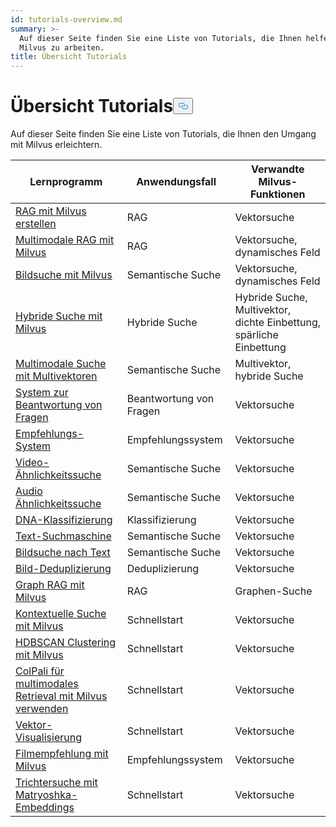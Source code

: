 ```yaml
---
id: tutorials-overview.md
summary: >-
  Auf dieser Seite finden Sie eine Liste von Tutorials, die Ihnen helfen, mit
  Milvus zu arbeiten.
title: Übersicht Tutorials
---
```

<h1 id="Tutorials-Overview" class="common-anchor-header">Übersicht Tutorials<button data-href="#Tutorials-Overview" class="anchor-icon" translate="no">
      <svg translate="no"
        aria-hidden="true"
        focusable="false"
        height="20"
        version="1.1"
        viewBox="0 0 16 16"
        width="16"
      >
        <path
          fill="#0092E4"
          fill-rule="evenodd"
          d="M4 9h1v1H4c-1.5 0-3-1.69-3-3.5S2.55 3 4 3h4c1.45 0 3 1.69 3 3.5 0 1.41-.91 2.72-2 3.25V8.59c.58-.45 1-1.27 1-2.09C10 5.22 8.98 4 8 4H4c-.98 0-2 1.22-2 2.5S3 9 4 9zm9-3h-1v1h1c1 0 2 1.22 2 2.5S13.98 12 13 12H9c-.98 0-2-1.22-2-2.5 0-.83.42-1.64 1-2.09V6.25c-1.09.53-2 1.84-2 3.25C6 11.31 7.55 13 9 13h4c1.45 0 3-1.69 3-3.5S14.5 6 13 6z"
        ></path>
      </svg>
    </button></h1><p>Auf dieser Seite finden Sie eine Liste von Tutorials, die Ihnen den Umgang mit Milvus erleichtern.</p>
<table>
<thead>
<tr><th>Lernprogramm</th><th>Anwendungsfall</th><th>Verwandte Milvus-Funktionen</th></tr>
</thead>
<tbody>
<tr><td><a href="/docs/de/build-rag-with-milvus.md">RAG mit Milvus erstellen</a></td><td>RAG</td><td>Vektorsuche</td></tr>
<tr><td><a href="/docs/de/multimodal_rag_with_milvus.md">Multimodale RAG mit Milvus</a></td><td>RAG</td><td>Vektorsuche, dynamisches Feld</td></tr>
<tr><td><a href="/docs/de/image_similarity_search.md">Bildsuche mit Milvus</a></td><td>Semantische Suche</td><td>Vektorsuche, dynamisches Feld</td></tr>
<tr><td><a href="/docs/de/hybrid_search_with_milvus.md">Hybride Suche mit Milvus</a></td><td>Hybride Suche</td><td>Hybride Suche, Multivektor, dichte Einbettung, spärliche Einbettung</td></tr>
<tr><td><a href="/docs/de/multimodal_rag_with_milvus.md">Multimodale Suche mit Multivektoren</a></td><td>Semantische Suche</td><td>Multivektor, hybride Suche</td></tr>
<tr><td><a href="/docs/de/question_answering_system.md">System zur Beantwortung von Fragen</a></td><td>Beantwortung von Fragen</td><td>Vektorsuche</td></tr>
<tr><td><a href="/docs/de/recommendation_system.md">Empfehlungs-System</a></td><td>Empfehlungssystem</td><td>Vektorsuche</td></tr>
<tr><td><a href="/docs/de/video_similarity_search.md">Video-Ähnlichkeitssuche</a></td><td>Semantische Suche</td><td>Vektorsuche</td></tr>
<tr><td><a href="/docs/de/audio_similarity_search.md">Audio Ähnlichkeitssuche</a></td><td>Semantische Suche</td><td>Vektorsuche</td></tr>
<tr><td><a href="/docs/de/dna_sequence_classification.md">DNA-Klassifizierung</a></td><td>Klassifizierung</td><td>Vektorsuche</td></tr>
<tr><td><a href="/docs/de/text_search_engine.md">Text-Suchmaschine</a></td><td>Semantische Suche</td><td>Vektorsuche</td></tr>
<tr><td><a href="/docs/de/text_image_search.md">Bildsuche nach Text</a></td><td>Semantische Suche</td><td>Vektorsuche</td></tr>
<tr><td><a href="/docs/de/image_deduplication_system.md">Bild-Deduplizierung</a></td><td>Deduplizierung</td><td>Vektorsuche</td></tr>
<tr><td><a href="/docs/de/graph_rag_with_milvus.md">Graph RAG mit Milvus</a></td><td>RAG</td><td>Graphen-Suche</td></tr>
<tr><td><a href="/docs/de/contextual_retrieval_with_milvus.md">Kontextuelle Suche mit Milvus</a></td><td>Schnellstart</td><td>Vektorsuche</td></tr>
<tr><td><a href="/docs/de/hdbscan_clustering_with_milvus.md">HDBSCAN Clustering mit Milvus</a></td><td>Schnellstart</td><td>Vektorsuche</td></tr>
<tr><td><a href="/docs/de/use_ColPali_with_milvus.md">ColPali für multimodales Retrieval mit Milvus verwenden</a></td><td>Schnellstart</td><td>Vektorsuche</td></tr>
<tr><td><a href="/docs/de/vector_visualization.md">Vektor-Visualisierung</a></td><td>Schnellstart</td><td>Vektorsuche</td></tr>
<tr><td><a href="/docs/de/movie_recommendation_with_milvus.md">Filmempfehlung mit Milvus</a></td><td>Empfehlungssystem</td><td>Vektorsuche</td></tr>
<tr><td><a href="/docs/de/funnel_search_with_matryoshka.md">Trichtersuche mit Matryoshka-Embeddings</a></td><td>Schnellstart</td><td>Vektorsuche</td></tr>
</tbody>
</table>
